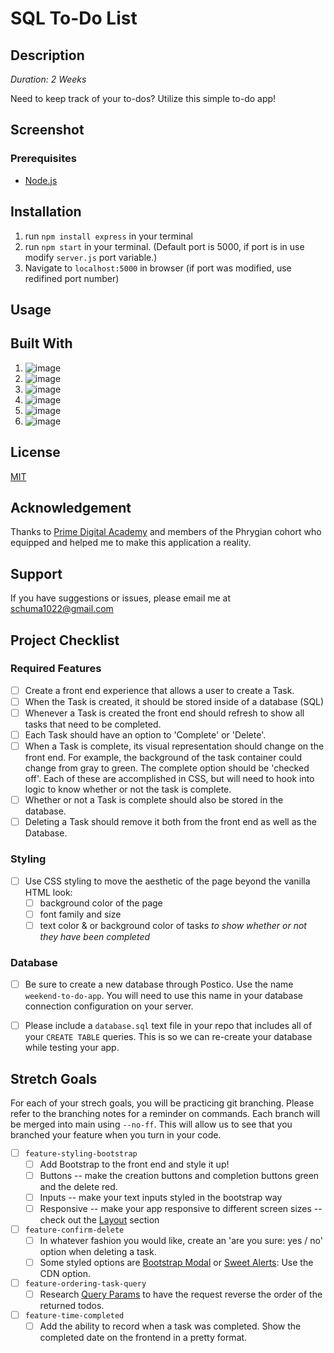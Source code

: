 # SQL To-Do List

## Description

_Duration: 2 Weeks_

Need to keep track of your to-dos? Utilize this simple to-do app!

## Screenshot

### Prerequisites

- [Node.js](https://nodejs.org/en/)

## Installation

1. run `npm install express` in your terminal
2. run `npm start` in your terminal. (Default port is 5000, if port is in use modify `server.js` port variable.)
3. Navigate to `localhost:5000` in browser (if port was modified, use redifined port number)

## Usage

## Built With

1. ![image](https://img.shields.io/badge/HTML5-E34F26?style=for-the-badge&logo=html5&logoColor=white)
2. ![image](https://img.shields.io/badge/CSS3-1572B6?style=for-the-badge&logo=css3&logoColor=white)
3. ![image](https://img.shields.io/badge/JavaScript-323330?style=for-the-badge&logo=javascript&logoColor=F7DF1E)
4. ![image](https://img.shields.io/badge/jQuery-0769AD?style=for-the-badge&logo=jquery&logoColor=white)
5. ![image](https://img.shields.io/badge/Node.js-339933?style=for-the-badge&logo=nodedotjs&logoColor=white)
6. ![image](https://img.shields.io/badge/Express.js-000000?style=for-the-badge&logo=express&logoColor=white)

## License

[MIT](https://choosealicense.com/licenses/mit/)

## Acknowledgement

Thanks to [Prime Digital Academy](https://www.primeacademy.io/) and members of the Phrygian cohort who equipped and helped me to make this application a reality.

## Support

If you have suggestions or issues, please email me at [schuma1022@gmail.com](mailto:schuma1022@gmail.com)

## Project Checklist

### Required Features

- [ ] Create a front end experience that allows a user to create a Task.
- [ ] When the Task is created, it should be stored inside of a database (SQL)
- [ ] Whenever a Task is created the front end should refresh to show all tasks that need to be completed.
- [ ] Each Task should have an option to 'Complete' or 'Delete'.
- [ ] When a Task is complete, its visual representation should change on the front end. For example, the background of the task container could change from gray to green. The complete option should be  'checked off'. Each of these are accomplished in CSS, but will need to hook into logic to know whether or not the task is complete.
- [ ] Whether or not a Task is complete should also be stored in the database.
- [ ] Deleting a Task should remove it both from the front end as well as the Database.

### Styling
- [ ] Use CSS styling to move the aesthetic of the page beyond the vanilla HTML look:
  - [ ] background color of the page
  - [ ] font family and size
  - [ ] text color & or background color of tasks *to show whether or not they have been completed*

### Database

- [ ] Be sure to create a new database through Postico. Use the name `weekend-to-do-app`. You will need to use this name in your database connection configuration on your server.

- [ ] Please include a `database.sql` text file in your repo that includes all of your `CREATE TABLE` queries. This is so we can re-create your database while testing your app.

## Stretch Goals

For each of your strech goals, you will be practicing git branching. Please refer to the branching notes for a reminder on commands. Each branch will be merged into main using `--no-ff`. This will allow us to see that you branched your feature when you turn in your code.

- [ ] `feature-styling-bootstrap` 
    - [ ]  Add Bootstrap to the front end and style it up!
    - [ ] Buttons -- make the creation buttons and completion buttons green and the delete red.
    - [ ] Inputs -- make your text inputs styled in the bootstrap way
    - [ ] Responsive -- make your app responsive to different screen sizes -- check out the [Layout](https://getbootstrap.com/docs/4.1/layout/overview/) section

- [ ] `feature-confirm-delete`
    - [ ]  In whatever fashion you would like, create an 'are you sure: yes / no' option when deleting a task.
    - [ ] Some styled options are [Bootstrap Modal](https://getbootstrap.com/docs/4.0/components/modal/) or [Sweet Alerts](https://sweetalert.js.org/guides/): Use the CDN option.

- [ ] `feature-ordering-task-query` 
    - [ ]  Research [Query Params](https://expressjs.com/en/api.html#req.query) to have the request reverse the order of the returned todos. 
    
- [ ] `feature-time-completed` 
    - [ ]  Add the ability to record when a task was completed. Show the completed date on the frontend in a pretty format.
